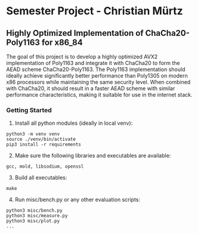 # Semester Project - Christian Mürtz

## Highly Optimized Implementation of ChaCha20-Poly1163 for x86_84

The goal of this project is to develop a highly optimized AVX2 implementation of Poly1163 and integrate it with ChaCha20 to form the AEAD scheme ChaCha20-Poly1163. The Poly1163 implementation should ideally achieve significantly better performance than Poly1305 on modern x86 processors while maintaining the same security level. When combined with ChaCha20, it should result in a faster AEAD scheme with similar performance characteristics, making it suitable for use in the internet stack.

### Getting Started

1. Install all python modules (ideally in local venv):
```
python3 -m venv venv
source ./venv/bin/activate
pip3 install -r requirements
```

2. Make sure the following libraries and executables are available:
```
gcc, mold, libsodium, openssl
```

3. Build all executables:
```
make
```

4. Run misc/bench.py or any other evaluation scripts:
```
python3 misc/bench.py
python3 misc/measure.py
python3 misc/plot.py
...
```